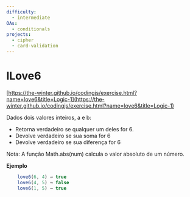 ```yaml
---
difficulty:
  - intermediate
OAs:
  - conditionals
projects:
  - cipher
  - card-validation
---
```


# lLove6

[https://the-winter.github.io/codingjs/exercise.html?name=love6&title=Logic-1](https://the-winter.github.io/codingjs/exercise.html?name=love6&title=Logic-1)

Dados dois valores inteiros, a e b:

- Retorna verdadeiro se qualquer um deles for 6.
- Devolve verdadeiro se sua soma for 6
- Devolve verdadeiro se sua diferença for 6

Nota: A função Math.abs(num) calcula o valor absoluto de um número.

**Ejemplo**

```js
    love6(6, 4) → true
    love6(4, 5) → false
    love6(1, 5) → true
```
